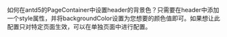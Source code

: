 如何在antd5的PageContainer中设置header的背景色？只需要在header中添加一个style属性，并将backgroundColor设置为您想要的颜色值即可。如果想让此配置只对特定页面生效，可以在单独页面中进行配置。
